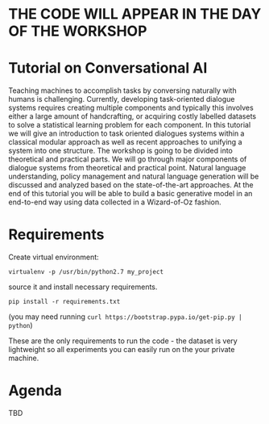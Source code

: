 # THE CODE WILL APPEAR IN THE DAY OF THE WORKSHOP

# Tutorial on Conversational AI
Teaching machines to accomplish tasks by conversing naturally with humans is challenging. Currently,
developing task-oriented dialogue systems requires creating multiple components and typically this involves
either a large amount of handcrafting, or acquiring costly labelled datasets to solve a statistical learning
problem for each component. In this tutorial we will give an introduction to task oriented dialogues systems
within a classical modular approach as well as recent approaches to unifying a system into one structure. The
workshop is going to be divided into theoretical and practical parts. We will go through major components of
dialogue systems from theoretical and practical point. Natural language understanding, policy management and
natural language generation will be discussed and analyzed based on the state-of-the-art approaches. At the
end of this tutorial you will be able to build a basic generative model in an end-to-end way using data collected
in a Wizard-of-Oz fashion.

# Requirements
Create virtual environment:
```
virtualenv -p /usr/bin/python2.7 my_project
```
source it and install necessary requirements.
```
pip install -r requirements.txt 
```
(you may need running `curl https://bootstrap.pypa.io/get-pip.py | python`)
 
These are the only requirements to run the code - the dataset is very lightweight
so all experiments you can easily run on the your private machine.

# Agenda
TBD

